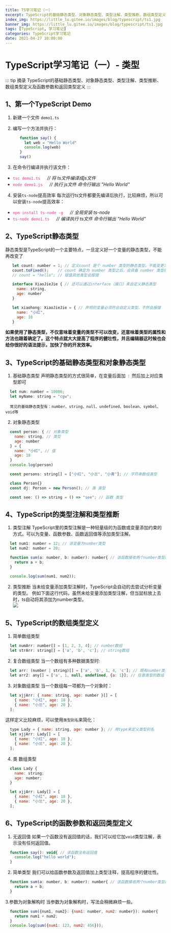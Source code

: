 ```yaml
---
title: TS学习笔记（一）
excerpt: TypeScript的基础静态类型、对象静态类型、类型注解、类型推断、数组类型定义及函数参数和返回类型定义
index_img: https://little_lu.gitee.io/images/blog/typescript/ts1.jpg
banner_img: https://little_lu.gitee.io/images/blog/typescript/ts1.jpg
tags: [TypeScript, 学习笔记]
categories: TypeScript学习笔记
date: 2021-04-27 10:00:00
---
```

# TypeScript学习笔记（一）- 类型

::: tip 摘录
TypeScript的基础静态类型、对象静态类型、类型注解、类型推断、数组类型定义及函数参数和返回类型定义
:::

## 1、第一个TypeScript Demo

1. 新建一个文件 `demo1.ts` 
2. 编写一个方法并执行：
   ```js
      function say() {
        let web = "Hello World"
        console.log(web)
      }
      say()
   ```
 
3. 在命令行编译并执行该文件：
+ <code style="color:#e83e8c">tsc demo1.ts</code> &emsp; *// 将 ts文件编译成js文件*
+ <code style="color:#e83e8c">node demo1.js</code> &emsp; *// 执行 js文件 命令行输出 "Hello World"*
4. 安装`ts-node`提高效率
每次运行ts文件都要先编译后执行，比较麻烦，所以可以安装`ts-node`提高效率：
+ <code style="color:#e83e8c">npm install ts-node -g</code> &emsp; *// 全局安装 ts-node*
+ <code style="color:#e83e8c">ts-node demo1.ts</code> &emsp; *// 编译执行 ts文件 命令行输出 "Hello World"*

## 2、TypeScript静态类型
静态类型是TypeScript的一个主要特点，一旦定义好一个变量的静态类型，不能再改变了
   ```js
      let count: number = 1; // 定义count 是个 number 类型的静态类型。不能变更为其他类型
      count.toFixed();    // count 确定为 number 类型之后，会具备 number 类型的属性和方法
      // count = "hello"; // 赋值其他类型会报错

      interface XiaoJieJie { // 还可以通过interface（接口）来自定义静态类型
        name: string,
        age: number
      }

      let xiaohong: XiaoJieJie = { // 声明的变量必须符合自定义类型，不然会报错
        name: "小红",
        age: 18
      }
   ```
<b>如果使用了静态类型，不仅意味着变量的类型不可以改变，还意味着类型的属性和方法也跟着确定了。这个特点就大大提高了程序的健壮性，并且编辑器这时候也会给你很好的语法提示，加快了你的开发效率。</b>

## 3、TypeScript的基础静态类型和对象静态类型
1. 基础静态类型
声明静态类型的方式很简单，在变量后面加 `：` 然后加上对应类型即可
```js
  let num: number = 10086; 
  let myName: string = "cgw";
```
      常见的基础静态类型有：number、string、null、undefined、boolean、symbol、void等

2. 对象静态类型
```js
  const person: { // 对象类型
    name: string, // 类型
    age: number
  } = {
    name: "小红", // 值
    age: 18
  }
  console.log(person)

  const persons: string[] = ["小红", "小兰", "小青"]; // 字符串数组类型

  class Person{}
  const dj: Person = new Person(); // 类 类型

  const see: () => string = () => "see"; // 函数 类型
```

## 4、TypeScript的类型注解和类型推断
1. 类型注解
TypeScript里的类型注解是一种轻量级的为函数或变量添加约束的方式。可以为变量、函数参数、函数返回值等添加类型注解。
```js
  let num1: number = 12; // 该变量为number类型
  let num2: number = 20;

  function sum(a: number, b: number): number{ // 该函数接收两个number类型的参数，返回一个number类型的值
    return a + b; 
  }

  console.log(sum(num1, num2));
```
2. 类型推断
当未给变量添加类型注解时，TypeScript会自动的去尝试分析变量的类型。
例如下面这行代码，虽然未给变量添加类型注解，但当鼠标放上去时，ts自动将其添加为number类型。\
![](https://p3-juejin.byteimg.com/tos-cn-i-k3u1fbpfcp/3554bf16a10d4edca0ab84fef2b08041~tplv-k3u1fbpfcp-zoom-1.image)

## 5、TypeScript的数组类型定义
1. 简单数组类型
```js
  let numArr: number[] = [1, 2, 3, 4]; // number数组
  let strArr: string[] = ['a', 'b', 'c']; // string数组
```
2. 复合数组类型
当一个数组有多种数据类型时:
```js
  let arr: (number | string)[] = ['a', 'b', 1, 4, 'c']; // 既有number类型，又有string类型的数组
  let arr2: any[] = ['a', 1, null, undefined, {a: 1}]; // 任意类型的数组
```
3. 对象数组类型
当一个数组每一项都为一个对象时：
```js
  let xjjArr: { name: string, age: number }[] = [
    { name: "小红", age: 18 },
    { name: "小兰", age: 20 },
  ];
```
这样定义比较麻烦，可以使用`类型别名`来简化：
```js
  type Lady = { name: string, age: number }; // 用type来定义类型别名
  let xjjArr: Lady[] = [
    { name: "小红", age: 18 },
    { name: "小兰", age: 20 },
  ];
```
4. 类 数组类型
```js
  class Lady {
    name: string;
    age: number;
  }

  let xjjArr: Lady[] = [
    { name: "小红", age: 18 },
    { name: "小兰", age: 20 },
  ];
```

## 6、TypeScript的函数参数和返回类型定义
1. 无返回值
如果一个函数没有返回值的话，我们可以给它加`void`类型注解，表示没有任何返回值。
```js
  function say(): void{ // 该函数没有返回值
    console.log("hello world"); 
  }
```
2. 简单类型
我们可以给函数参数及返回值加上类型注释，提高程序的健壮性。
```js
  function sum(a: number, b: number): number{ // 该函数接收两个number类型的参数，返回一个number类型的值
    return a + b; 
  }
```
3.参数为对象解构时
当参数为对象解构时，写法会稍微麻烦一些。
```js
  function sum({num1, num2}: {num1: number, num2: number}): number{
    return num1 + num2;
  }
  console.log(sum({num1: 123, num2: 456}));
```

